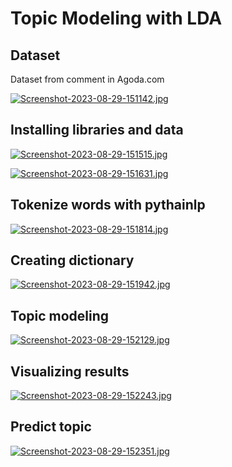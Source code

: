 # Topic Modeling with LDA

## Dataset

Dataset from comment in Agoda.com

[![Screenshot-2023-08-29-151142.jpg](https://i.postimg.cc/h4yHnScr/Screenshot-2023-08-29-151142.jpg)](https://postimg.cc/vDnPLw1g)

## Installing libraries and data

[![Screenshot-2023-08-29-151515.jpg](https://i.postimg.cc/L8cJbKJ4/Screenshot-2023-08-29-151515.jpg)](https://postimg.cc/21xj1tdg)

[![Screenshot-2023-08-29-151631.jpg](https://i.postimg.cc/nhGL0jf2/Screenshot-2023-08-29-151631.jpg)](https://postimg.cc/jDCKjj5n)


## Tokenize words with pythainlp

[![Screenshot-2023-08-29-151814.jpg](https://i.postimg.cc/nLnXJKGN/Screenshot-2023-08-29-151814.jpg)](https://postimg.cc/SntSLM5G)

## Creating dictionary

[![Screenshot-2023-08-29-151942.jpg](https://i.postimg.cc/v85DcS2C/Screenshot-2023-08-29-151942.jpg)](https://postimg.cc/BtQJzN0C)

## Topic modeling

[![Screenshot-2023-08-29-152129.jpg](https://i.postimg.cc/HxVZ6yR7/Screenshot-2023-08-29-152129.jpg)](https://postimg.cc/KkhDzRZZ)

## Visualizing results

[![Screenshot-2023-08-29-152243.jpg](https://i.postimg.cc/Bnz1xPTz/Screenshot-2023-08-29-152243.jpg)](https://postimg.cc/4YzdGdFv)

## Predict topic

[![Screenshot-2023-08-29-152351.jpg](https://i.postimg.cc/SQ8F4B1Y/Screenshot-2023-08-29-152351.jpg)](https://postimg.cc/t7XmtMj9)

